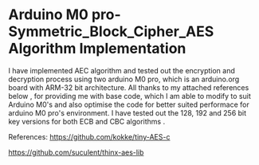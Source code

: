 # Arduino M0 pro- Symmetric_Block_Cipher_AES Algorithm Implementation

I have implemented AEC algorithm and tested out the encryption and decryption process using two arduino M0 pro, which is an arduino.org board with ARM-32 bit architecture. All thanks to my attached references below , for providing me with base code, which I am able to modify to suit Arduino M0's and also optimise the code for better suited performace for arduino M0 pro's environment. I have tested out the 128, 192 and 256 bit key versions for both ECB and CBC algorithms . 

References:
https://github.com/kokke/tiny-AES-c

https://github.com/suculent/thinx-aes-lib
 



